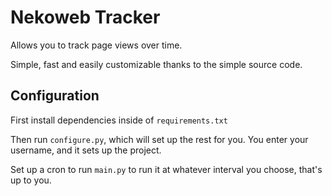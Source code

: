 # Nekoweb Tracker

Allows you to track page views over time.

Simple, fast and easily customizable thanks to the simple source code.

## Configuration

First install dependencies inside of `requirements.txt`

Then run `configure.py`, which will set up the rest for you. You enter your username, and it sets up the project.

Set up a cron to run `main.py` to run it at whatever interval you choose, that's up to you.